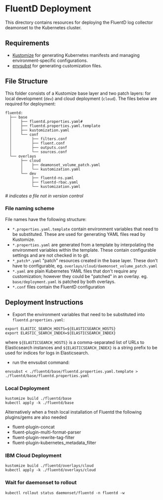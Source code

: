 # FluentD Deployment

This directory contains resources for deploying the FluentD log collector deamonset to the Kubernetes cluster.

## Requirements
- [Kustomize](https://kubectl.docs.kubernetes.io/installation/kustomize/) for generating Kubernetes manifests and managing environment-specific configurations.
- [envsubst](https://linux.die.net/man/1/envsubst) for generating customization files.

## File Structure
This folder consists of a Kustomize base layer and two patch layers: for local development (`dev`) and cloud deployment (`cloud`).
The files below are required for deployment:

```
fluentd:
  ├── base
  │    ├── fluentd.properties.yaml#
  │    ├── fluentd.properties.yaml.template
  │    ├── kustomization.yaml
  │    └── conf
  │         ├── filters.conf
  │         ├── fluent.conf
  │         ├── outputs.conf
  │         └── sources.conf
  └── overlays
       ├── cloud
       │    ├── deamonset_volume_patch.yaml
       │    └── kustomization.yaml 
       └── dev
            ├── fluentd-ns.yaml
            ├── fluentd-rbac.yaml
            └── kustomization.yaml 
 ```
_# indicates a file not in version control_

### File naming scheme
File names have the following structure:

- `*.properties.yaml.template` contain environment variables that need to be substituted. These are used for generating YAML files read by Kustomize.
- `*.properties.yaml` are generated from a template by interpolating the environment variables within the template. These contain configurable settings and are not checked in to git.
- `*_patch*.yaml` "patch" resources created in the base layer. These don't have to configurable, eg. `overlays/cloud/daemonset_volume_patch.yaml`
- `*.yaml` are plain Kubernetes YAML files that don't require any customization; however they could be "patched" in an overlay. eg. `base/deployment.yaml` is patched by both overlays.
- `*.conf` files contain the FluentD configuration

## Deployment Instructions
- Export the environment variables that need to be substituted into `fluentd.properties.yaml`:

```
export ELASTIC_SEARCH_HOSTS=${ELASTICSEARCH_HOSTS}
export ELASTIC_SEARCH_INDEX=${ELASTICSEARCH_INDEX}
```
where `${ELASTICSEARCH_HOSTS}` is a comma-separated list of URLs to Elasticsearch instances and `${ELASTICSEARCH_INDEX}` is a string prefix to be used for indices for logs in Elasticsearch.

- run the envsubst command:
```
envsubst < ./fluentd/base/fluentd.properties.yaml.template > ./fluentd/base/fluentd.properties.yaml
```

### Local Deployment
```
kustomize build ./fluentd/base
kubectl apply -k ./fluentd/base
```

Alternatively when a fresh local installation of Fluentd the following plugins/gems are also needed
* fluent-plugin-concat
* fluent-plugin-multi-format-parser
* fluent-plugin-rewrite-tag-filter
* fluent-plugin-kubernetes_metadata_filter


### IBM Cloud Deployment
```
kustomize build ./fluentd/overlays/cloud
kubectl apply -k ./fluentd/overlays/cloud
```

### Wait for daemonset to rollout

```kubectl rollout status daemonset/fluentd -n fluentd -w```
